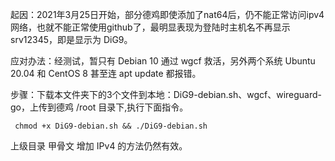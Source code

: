 起因：2021年3月25日开始，部分德鸡即使添加了nat64后，仍不能正常访问ipv4网络，也就不能正常使用github了，最明显表现为登陆时主机名不再显示 srv12345，即是显示为 DiG9。

应对办法：经测试，暂只有 Debian 10 通过 wgcf 救活，另外两个系统 Ubuntu 20.04 和 CentOS 8 甚至连 apt update 都报错。

步骤：下载本文件夹下的3个文件到本地：DiG9-debian.sh、wgcf、wireguard-go，上传到德鸡 /root 目录下,执行下面指令。
     
     chmod +x DiG9-debian.sh && ./DiG9-debian.sh


上级目录 甲骨文 增加 IPv4 的方法仍然有效。 
